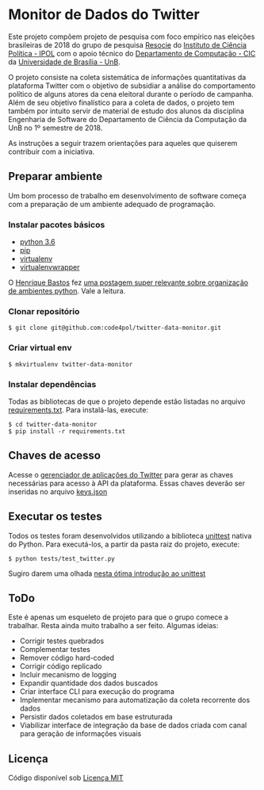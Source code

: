 # Monitor de Dados do Twitter

Este projeto compõem projeto de pesquisa com foco empírico nas eleições brasileiras de 2018 do grupo de pesquisa [Resocie](http://resocie.org) do [Instituto de Ciência Política - IPOL](http://ipol.unb.br/) com o apoio técnico do [Departamento de Computação - CIC](http://www.cic.unb.br/) da [Universidade de Brasília - UnB](http://unb.br).

O projeto consiste na coleta sistemática de informações quantitativas da plataforma Twitter com o objetivo de subsidiar a análise do comportamento político de alguns atores da cena eleitoral durante o período de campanha. Além de seu objetivo finalístico para a coleta de dados, o projeto tem também por intuito servir de material de estudo dos alunos da disciplina Engenharia de Software do Departamento de Ciência da Computação da UnB no 1º semestre de 2018. 

As instruções a seguir trazem orientações para aqueles que quiserem contribuir com a iniciativa.

## Preparar ambiente

Um bom processo de trabalho em desenvolvimento de software começa com a preparação de um ambiente adequado de programação. 

### Instalar pacotes básicos

* [python 3.6](https://www.python.org/)
* [pip](https://pypi.python.org/pypi/pip)
* [virtualenv](https://virtualenv.pypa.io/en/stable/userguide/)
* [virtualenvwrapper](https://virtualenvwrapper.readthedocs.io/en/latest/)

O [Henrique Bastos](https://github.com/henriquebastos) fez [uma postagem super relevante sobre organização de ambientes python](https://medium.com/welcome-to-the-django/guia-definitivo-para-organizar-meu-ambiente-python-a16e2479b753). Vale a leitura.

### Clonar repositório

```
$ git clone git@github.com:code4pol/twitter-data-monitor.git
```

### Criar virtual env

```
$ mkvirtualenv twitter-data-monitor
```

### Instalar dependências

Todas as bibliotecas de que o projeto depende estão listadas no arquivo [requirements.txt](requirements.txt). Para instalá-las, execute:

```
$ cd twitter-data-monitor
$ pip install -r requirements.txt
```

## Chaves de acesso

Acesse o [gerenciador de aplicações do Twitter](https://apps.twitter.com/) para gerar as chaves necessárias para acesso à API da plataforma. Essas chaves deverão ser inseridas no arquivo [keys.json](keys.json)

## Executar os testes

Todos os testes foram desenvolvidos utilizando a biblioteca [unittest](https://docs.python.org/3/library/unittest.html) nativa do Python. Para executá-los, a partir da pasta raiz do projeto, execute:

```
$ python tests/test_twitter.py
```

Sugiro darem uma olhada [nesta ótima introdução ao unittest](http://pythontesting.net/framework/unittest/unittest-introduction/)

## ToDo

Este é apenas um esqueleto de projeto para que o grupo comece a trabalhar. Resta ainda muito trabalho a ser feito. Algumas ideias: 

* Corrigir testes quebrados
* Complementar testes
* Remover código hard-coded
* Corrigir código replicado
* Incluir mecanismo de logging
* Expandir quantidade dos dados buscados
* Criar interface CLI para execução do programa
* Implementar mecanismo para automatização da coleta recorrente dos dados
* Persistir dados coletados em base estruturada
* Viabilizar interface de integração da base de dados criada com canal para geração de informações visuais

## Licença

Código disponível sob [Licença MIT](LICENSE)